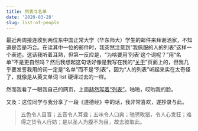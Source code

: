 ```yaml
---
title: 列表与名单
date: '2020-03-28'
slug: list-of-people
---
```


最近两周接连收到两位东中国正常大学（华东师大）学生的邮件来拜谢洒家，不知道是否是巧合。在读其中一位的邮件时，我突然注意到“我佩服的人的列表”这样一个表述。这话我听着耳熟，但第一反应是，“为啥要用‘列表’这个词呢？”用“名单”不是更自然吗？然后我想起这句话好像是我写在我的“[关于](/cn/about/)”页面上的，但我几乎要发誓我用的词一定是“名单”而不是“列表”，因为“人的列表”听起来实在太奇怪了，就像是从英文单词 list 硬译过去的一样。

然而我看了一眼我自己的网页，上面[赫然写着“列表”](https://github.com/yihui/yihui.org/commit/dc58e6d)。啪啪，哎哟我的脸。

又及：这位同学与我分享了一段《道德经》中的话，我非常喜欢，遂抄录与此。

> 五色令人目盲；五音令人耳聋；五味令人口爽；驰骋畋猎，令人心发狂；难得之货令人行妨；是以圣人为腹不为目，故去彼取此。
